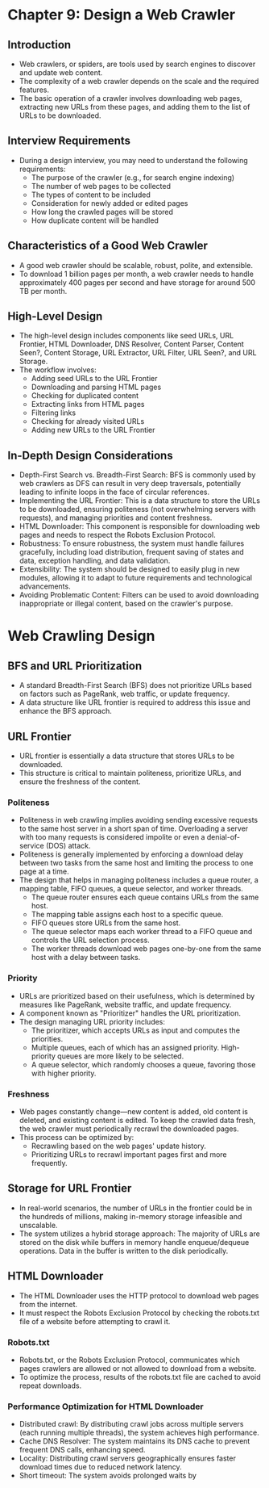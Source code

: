 # Chapter 9: Design a Web Crawler

## Introduction

- Web crawlers, or spiders, are tools used by search engines to discover and update web content.
- The complexity of a web crawler depends on the scale and the required features.
- The basic operation of a crawler involves downloading web pages, extracting new URLs from these pages, and adding them to the list of URLs to be downloaded.

## Interview Requirements

- During a design interview, you may need to understand the following requirements:
  - The purpose of the crawler (e.g., for search engine indexing)
  - The number of web pages to be collected
  - The types of content to be included
  - Consideration for newly added or edited pages
  - How long the crawled pages will be stored
  - How duplicate content will be handled

## Characteristics of a Good Web Crawler

- A good web crawler should be scalable, robust, polite, and extensible.
- To download 1 billion pages per month, a web crawler needs to handle approximately 400 pages per second and have storage for around 500 TB per month.

## High-Level Design

- The high-level design includes components like seed URLs, URL Frontier, HTML Downloader, DNS Resolver, Content Parser, Content Seen?, Content Storage, URL Extractor, URL Filter, URL Seen?, and URL Storage.
- The workflow involves:
  - Adding seed URLs to the URL Frontier
  - Downloading and parsing HTML pages
  - Checking for duplicated content
  - Extracting links from HTML pages
  - Filtering links
  - Checking for already visited URLs
  - Adding new URLs to the URL Frontier

## In-Depth Design Considerations

- Depth-First Search vs. Breadth-First Search: BFS is commonly used by web crawlers as DFS can result in very deep traversals, potentially leading to infinite loops in the face of circular references.
- Implementing the URL Frontier: This is a data structure to store the URLs to be downloaded, ensuring politeness (not overwhelming servers with requests), and managing priorities and content freshness.
- HTML Downloader: This component is responsible for downloading web pages and needs to respect the Robots Exclusion Protocol.
- Robustness: To ensure robustness, the system must handle failures gracefully, including load distribution, frequent saving of states and data, exception handling, and data validation.
- Extensibility: The system should be designed to easily plug in new modules, allowing it to adapt to future requirements and technological advancements.
- Avoiding Problematic Content: Filters can be used to avoid downloading inappropriate or illegal content, based on the crawler's purpose.

# Web Crawling Design

## BFS and URL Prioritization

- A standard Breadth-First Search (BFS) does not prioritize URLs based on factors such as PageRank, web traffic, or update frequency.
- A data structure like URL frontier is required to address this issue and enhance the BFS approach.

## URL Frontier

- URL frontier is essentially a data structure that stores URLs to be downloaded.
- This structure is critical to maintain politeness, prioritize URLs, and ensure the freshness of the content.

### Politeness

- Politeness in web crawling implies avoiding sending excessive requests to the same host server in a short span of time. Overloading a server with too many requests is considered impolite or even a denial-of-service (DOS) attack.
- Politeness is generally implemented by enforcing a download delay between two tasks from the same host and limiting the process to one page at a time.
- The design that helps in managing politeness includes a queue router, a mapping table, FIFO queues, a queue selector, and worker threads.
  - The queue router ensures each queue contains URLs from the same host.
  - The mapping table assigns each host to a specific queue.
  - FIFO queues store URLs from the same host.
  - The queue selector maps each worker thread to a FIFO queue and controls the URL selection process.
  - The worker threads download web pages one-by-one from the same host with a delay between tasks.

### Priority

- URLs are prioritized based on their usefulness, which is determined by measures like PageRank, website traffic, and update frequency.
- A component known as "Prioritizer" handles the URL prioritization.
- The design managing URL priority includes:
  - The prioritizer, which accepts URLs as input and computes the priorities.
  - Multiple queues, each of which has an assigned priority. High-priority queues are more likely to be selected.
  - A queue selector, which randomly chooses a queue, favoring those with higher priority.

### Freshness

- Web pages constantly change—new content is added, old content is deleted, and existing content is edited. To keep the crawled data fresh, the web crawler must periodically recrawl the downloaded pages.
- This process can be optimized by:
  - Recrawling based on the web pages' update history.
  - Prioritizing URLs to recrawl important pages first and more frequently.

## Storage for URL Frontier

- In real-world scenarios, the number of URLs in the frontier could be in the hundreds of millions, making in-memory storage infeasible and unscalable.
- The system utilizes a hybrid storage approach: The majority of URLs are stored on the disk while buffers in memory handle enqueue/dequeue operations. Data in the buffer is written to the disk periodically.

## HTML Downloader

- The HTML Downloader uses the HTTP protocol to download web pages from the internet.
- It must respect the Robots Exclusion Protocol by checking the robots.txt file of a website before attempting to crawl it.

### Robots.txt

- Robots.txt, or the Robots Exclusion Protocol, communicates which pages crawlers are allowed or not allowed to download from a website.
- To optimize the process, results of the robots.txt file are cached to avoid repeat downloads.

### Performance Optimization for HTML Downloader

- Distributed crawl: By distributing crawl jobs across multiple servers (each running multiple threads), the system achieves high performance.
- Cache DNS Resolver: The system maintains its DNS cache to prevent frequent DNS calls, enhancing speed.
- Locality: Distributing crawl servers geographically ensures faster download times due to reduced network latency.
- Short timeout: The system avoids prolonged waits by
